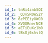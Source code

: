 ```yaml
---
id_1: tnRi4znbSOI
id_2: _QJvSROeS2Y
id_3: 6zPEEiy8WC0
id_4: XVQQRnerNCE
id_5: aETiEuXz1b0
id_6: tBxOj6xhvlQ
---
```


